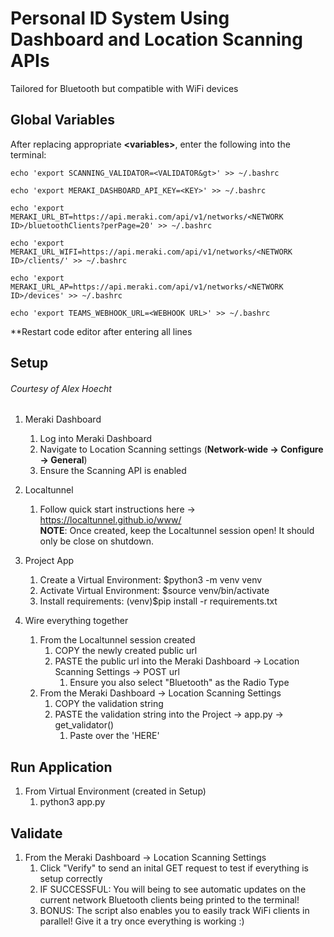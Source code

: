 # Personal ID System Using Dashboard and Location Scanning APIs
Tailored for Bluetooth but compatible with WiFi devices

## Global Variables
After replacing appropriate **&lt;variables&gt;**, enter the following into the terminal: 

    echo 'export SCANNING_VALIDATOR=<VALIDATOR&gt>' >> ~/.bashrc

    echo 'export MERAKI_DASHBOARD_API_KEY=<KEY>' >> ~/.bashrc

    echo 'export MERAKI_URL_BT=https://api.meraki.com/api/v1/networks/<NETWORK ID>/bluetoothClients?perPage=20' >> ~/.bashrc

    echo 'export MERAKI_URL_WIFI=https://api.meraki.com/api/v1/networks/<NETWORK ID>/clients/' >> ~/.bashrc

    echo 'export MERAKI_URL_AP=https://api.meraki.com/api/v1/networks/<NETWORK ID>/devices' >> ~/.bashrc

    echo 'export TEAMS_WEBHOOK_URL=<WEBHOOK URL>' >> ~/.bashrc

**Restart code editor after entering all lines


## Setup 
###### Courtesy of Alex Hoecht
1) Meraki Dashboard
    1) Log into Meraki Dashboard
    2) Navigate to Location Scanning settings (<b>Network-wide -> Configure -> General</b>)
    3) Ensure the Scanning API is enabled
    
2) Localtunnel
    1) Follow quick start instructions here -> https://localtunnel.github.io/www/
    <br><b>NOTE</b>: Once created, keep the Localtunnel session open! It should only be close on shutdown.
    
3) Project App
    1) Create a Virtual Environment: $python3 -m venv venv
    2) Activate Virtual Environment: $source venv/bin/activate
    3) Install requirements: (venv)$pip install -r requirements.txt
    
4) Wire everything together
    1) From the Localtunnel session created
        1) COPY the newly created public url
        2) PASTE the public url into the Meraki Dashboard -> Location Scanning Settings -> POST url
            1) Ensure you also select "Bluetooth" as the Radio Type
    2) From the Meraki Dashboard -> Location Scanning Settings
        1) COPY the validation string
        2) PASTE the validation string into the Project -> app.py -> get_validator()
            1) Paste over the 'HERE'
    
## Run Application
1) From Virtual Environment (created in Setup)
    1) python3 app.py

## Validate
1) From the Meraki Dashboard -> Location Scanning Settings
    1) Click "Verify" to send an inital GET request to test if everything is setup correctly
    2) IF SUCCESSFUL: You will being to see automatic updates on the current network Bluetooth clients being printed
    to the terminal!
    3) BONUS: The script also enables you to easily track WiFi clients in parallel! Give it a try once everything is working :)
